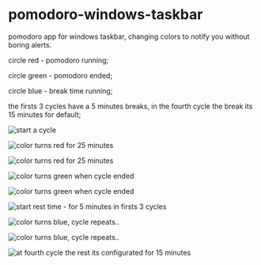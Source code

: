 # pomodoro-windows-taskbar
pomodoro app for windows taskbar, changing colors to notify you without boring alerts.

circle red - pomodoro running;

circle green - pomodoro ended;

circle blue - break time running;

the firsts 3 cycles have a 5 minutes breaks, in the fourth cycle the break its 15 minutes for default;

![start a cycle](https://user-images.githubusercontent.com/30670318/106217037-22740080-61b3-11eb-8593-ca968951611f.png)
 
![color turns red for 25 minutes](https://user-images.githubusercontent.com/30670318/106217039-230c9700-61b3-11eb-8a5f-ac265750e626.png)

![color turns red for 25 minutes](https://user-images.githubusercontent.com/30670318/106217040-230c9700-61b3-11eb-94f9-c1253a4a4c49.png)

![color turns green when cycle ended](https://user-images.githubusercontent.com/30670318/106217041-23a52d80-61b3-11eb-95f4-d5466119b5a6.png)

![color turns green when cycle ended](https://user-images.githubusercontent.com/30670318/106217042-23a52d80-61b3-11eb-8e1b-2176acd246cc.png)

![start rest time - for 5 minutes in firsts 3 cycles](https://user-images.githubusercontent.com/30670318/106217043-243dc400-61b3-11eb-9eeb-e46aafb401ef.png)

![color turns blue, cycle repeats..](https://user-images.githubusercontent.com/30670318/106217044-243dc400-61b3-11eb-9581-f0807cb1e845.png)

![color turns blue, cycle repeats..](https://user-images.githubusercontent.com/30670318/106217045-243dc400-61b3-11eb-8e19-32d427fb8546.png)

![at fourth cycle the rest its configurated for 15 minutes](https://user-images.githubusercontent.com/30670318/106217046-24d65a80-61b3-11eb-8e94-efc595a41ea5.png)
